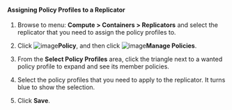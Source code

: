#### Assigning Policy Profiles to a Replicator

1. Browse to menu: **Compute > Containers > Replicators** and select the replicator that you need to assign the policy profiles to.

2. Click ![image](../images/1941.png)**Policy**, and then click ![image](../images/1851.png)**Manage Policies**.

3. From the **Select Policy Profiles** area, click the triangle next to a wanted policy profile to expand and see its member policies.

4. Select the policy profiles that you need to apply to the replicator. It turns blue to show the selection.

5. Click **Save**.
